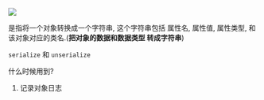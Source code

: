 ![](https://ws3.sinaimg.cn/large/006tNc79ly1fywyg0m67dj30s00ewmzg.jpg)

是指将一个对象转换成一个字符串, 这个字符串包括 属性名, 属性值, 属性类型, 和该对象对应的类名.(**把对象的数据和数据类型 转成字符串**)

`serialize` 和 `unserialize`

什么时候用到?

1. 记录对象日志






